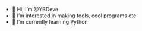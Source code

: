 - 👋 Hi, I’m @YBDeve
- 👀 I’m interested in making tools, cool programs etc
- 🌱 I’m currently learning Python
